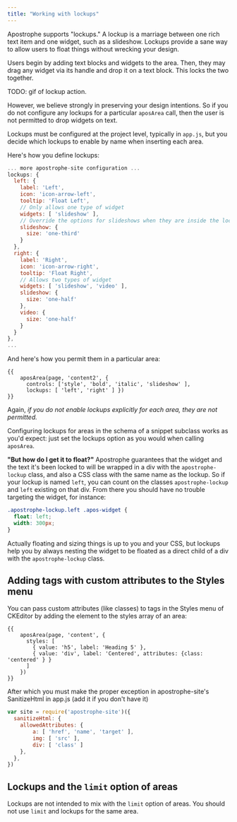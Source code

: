 ```yaml
---
title: "Working with lockups"
---
```


Apostrophe supports "lockups." A lockup is a marriage between one rich text item and one widget, such as a slideshow. Lockups provide a sane way to allow users to float things without wrecking your design.

Users begin by adding text blocks and widgets to the area. Then, they may drag any widget via its handle and drop it on a text block. This locks the two together.

TODO: gif of lockup action.

However, we believe strongly in preserving your design intentions. So if you do not configure any lockups for a particular `aposArea` call, then the user is not permitted to drop widgets on text.

Lockups must be configured at the project level, typically in `app.js`, but you decide which lockups to enable by name when inserting each area.

Here's how you define lockups:

```javascript
... more apostrophe-site configuration ...
lockups: {
  left: {
    label: 'Left',
    icon: 'icon-arrow-left',
    tooltip: 'Float Left',
    // Only allows one type of widget
    widgets: [ 'slideshow' ],
    // Override the options for slideshows when they are inside the lockup to get the size right
    slideshow: {
      size: 'one-third'
    }
  },
  right: {
    label: 'Right',
    icon: 'icon-arrow-right',
    tooltip: 'Float Right',
    // Allows two types of widget
    widgets: [ 'slideshow', 'video' ],
    slideshow: {
      size: 'one-half'
    },
    video: {
      size: 'one-half'
    }
  }
},
...
```

And here's how you permit them in a particular area:

```nunjucks
{{
    aposArea(page, 'content2', {
      controls: ['style', 'bold', 'italic', 'slideshow' ],
      lockups: [ 'left', 'right' ] })
}}
```

Again, *if you do not enable lockups explicitly for each area, they are not permitted.*

Configuring lockups for areas in the schema of a snippet subclass works as you'd expect: just set the lockups option as you would when calling `aposArea`.

**"But how do I get it to float?"** Apostrophe guarantees that the widget and the text it's been locked to will be wrapped in a div with the `apostrophe-lockup` class, and also a CSS class with the same name as the lockup. So if your lockup is named `left`, you can count on the classes `apostrophe-lockup` and `left` existing on that div. From there you should have no trouble targeting the widget, for instance:


```css
.apostrophe-lockup.left .apos-widget {
  float: left;
  width: 300px;
}
```

Actually floating and sizing things is up to you and your CSS, but lockups help you by always nesting the widget to be floated as a direct child of a div with the `apostrophe-lockup` class.

## Adding tags with custom attributes to the Styles menu
You can pass custom attributes (like classes) to tags in the Styles menu of CKEditor by adding the element to the styles array of an area:

```nunjucks
{{
    aposArea(page, 'content', {
      styles: [
        { value: 'h5', label: 'Heading 5' },
        { value: 'div', label: 'Centered', attributes: {class: 'centered' } }
      ]
    })
}}
```

After which you must make the proper exception in apostrophe-site's SanitizeHtml in app.js (add it if you don't have it)

```javascript
var site = require('apostrophe-site')({
  sanitizeHtml: {
    allowedAttributes: {
        a: [ 'href', 'name', 'target' ],
        img: [ 'src' ],
        div: [ 'class' ]
    },
  },
})
```

## Lockups and the `limit` option of areas

Lockups are not intended to mix with the `limit` option of areas. You should not use `limit` and lockups for the same area.
